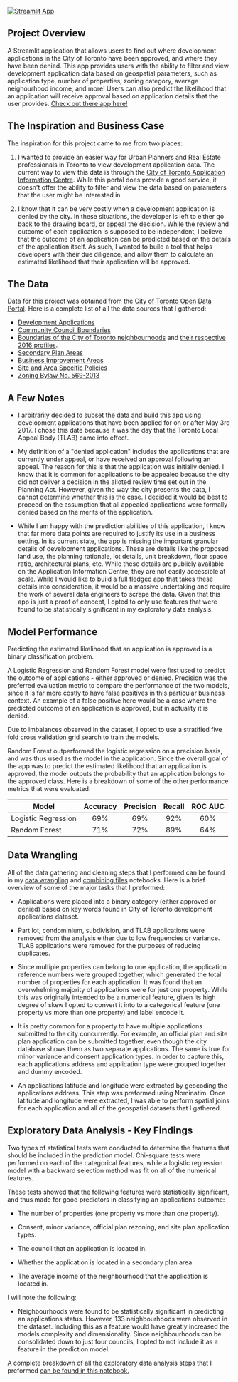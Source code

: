 [![Streamlit App](https://static.streamlit.io/badges/streamlit_badge_black_white.svg)](https://share.streamlit.io/roryajames/torontodevelopmentapplications/main/app.py)
## Project Overview

A Streamlit application that allows users to find out where development applications in the City of Toronto have been approved, and where they have been denied. This app provides users with the ability to filter and view development application data based on geospatial parameters, such as application type, number of properties, zoning category, average neighourhood income, and more! Users can also predict the likelihood that an application will receive approval based on application details that the user provides. [Check out there app here!](https://share.streamlit.io/roryajames/torontodevelopmentapplications/main/app.py) 

## The Inspiration and Business Case

The inspiration for this project came to me from two places:

1) I wanted to provide an easier way for Urban Planners and Real Estate professionals in Toronto to view development application data. The current way to view this data is through the [City of Toronto Application Information Centre](https://www.toronto.ca/city-government/planning-development/application-information-centre/). While this portal does provide a good service, it doesn't offer the ability to filter and view the data based on parameters that the user might be interested in.    
   
2) I know that it can be very costly when a development application is denied by the city. In these situations, the developer is left to either go back to the drawing board, or appeal the decision. While the review and outcome of each application is supposed to be independent, I believe that the outcome of an application can be predicted based on the details of the application itself. As such, I wanted to build a tool that helps developers with their due diligence, and allow them to calculate an estimated likelihood that their application will be approved. 

## The Data

Data for this project was obtained from the [City of Toronto Open Data Portal](https://open.toronto.ca/). Here is a complete list of all the data sources that I gathered:

- [Development Applications](https://open.toronto.ca/dataset/development-applications/)
- [Community Council Boundaries](https://open.toronto.ca/dataset/community-council-boundaries/)
- [Boundaries of the City of Toronto neighbourhoods](https://open.toronto.ca/dataset/neighbourhoods/) and [ their respective 2016 profiles](https://open.toronto.ca/dataset/neighbourhood-profiles/).
- [Secondary Plan Areas](https://open.toronto.ca/dataset/secondary-plans/)
- [Business Improvement Areas](https://open.toronto.ca/dataset/business-improvement-areas/)
- [Site and Area Specific Policies](https://open.toronto.ca/dataset/site-and-area-specific-policies/)
- [Zoning Bylaw No. 569-2013](https://open.toronto.ca/dataset/zoning-by-law/)
  
## A Few Notes

- I arbitrarily decided to subset the data and build this app using development applications that have been applied for on or after May 3rd 2017. I chose this date because it was the day that the Toronto Local Appeal Body (TLAB) came into effect.
  
- My definition of a "denied application" includes the applications that are currently under appeal, or have received an approval following an appeal. The reason for this is that the application was initially denied. I know that it is common for applications to be appealed because the city did not deliver a decision in the alloted review time set out in the Planning Act. However, given the way the city presents the data, I cannot determine whether this is the case. I decided it would be best to proceed on the assumption that all appealed applications were formally denied based on the merits of the application.
  
- While I am happy with the prediction abilities of this application, I know that far more data points are required to justify its use in a business setting. In its current state, the app is missing the important granular details of development applications. These are details like the proposed land use, the planning rationale, lot details, unit breakdown, floor space ratio, architectural plans, etc. While these details are publicly available on the Application Information Centre, they are not easily accessible at scale. While I would like to build a full fledged app that takes these details into consideration, it would be a massive undertaking and require the work of several data engineers to scrape the data. Given that this app is just a proof of concept, I opted to only use features that were found to be statistically significant in my exploratory data analysis. 

## Model Performance

Predicting the estimated likelihood that an application is approved is a binary classification problem.

A Logistic Regression and Random Forest model were first used to predict the outcome of applications - either approved or denied. Precision was the preferred evaluation metric to compare the performance of the two models, since it is far more costly to have false positives in this particular business context. An example of a false positive here would be a case where the predicted outcome of an application is approved, but in actuality it is denied.

Due to imbalances observed in the dataset, I opted to use a stratified five fold cross validation grid search to train the models. 

Random Forest outperformed the logistic regression on a precision basis, and was thus used as the model in the application. Since the overall goal of the app was to predict the estimated likelihood that an application is approved, the model outputs the probability that an application belongs to the approved class. Here is a breakdown of some of the other performance metrics that were evaluated:

| Model                 | Accuracy       | Precision   | Recall    | ROC AUC |
| -------------         |:-------------: | :-----:     | :-----:   | :-----: |
| Logistic Regression   | 69%            |  69%        | 92%       | 60%     |
| Random Forest         | 71%            |  72%        | 89%       | 64%     |

## Data Wrangling

All of the data gathering and cleaning steps that I performed can be found in my [data wrangling](https://github.com/RoryAJames/TorontoDevelopmentApplications/blob/261d4fe571267feeb986f502c187f40e9700206c/notebooks/Toronto%20Development%20Application%20Data%20Wrangling%20and%20Geocoding.ipynb) and [combining files](https://github.com/RoryAJames/TorontoDevelopmentApplications/blob/be41b89d14d7a2ed3e1ef87ba657288496f3d977/notebooks/Combining%20Files.ipynb) notebooks. Here is a brief overview of some of the major tasks that I preformed:

- Applications were placed into a binary category (either approved or denied) based on key words found in City of Toronto development applications dataset.
  
- Part lot, condominium, subdivision, and TLAB applications were removed from the analysis either due to low frequencies or variance. TLAB applications were removed for the purposes of reducing duplicates.
  
- Since multiple properties can belong to one application, the application reference numbers were grouped together, which generated the total number of properties for each application. It was found that an overwhelming majority of applications were for just one property. While this was originally intended to be a numerical feature, given its high degree of skew I opted to convert it into to a categorical feature (one property vs more than one property) and label encode it.
  
- It is pretty common for a property to have multiple applications submitted to the city concurrently. For example, an official plan and site plan application can be submitted together, even though the city database shows them as two separate applications. The same is true for minor variance and consent application types. In order to capture this, each applications address and application type were grouped together and dummy encoded.
   
- An applications latitude and longitude were extracted by geocoding the applications address. This step was preformed using Nominatim. Once latitude and longitude were extracted, I was able to perform spatial joins for each application and all of the geospatial datasets that I gathered. 
## Exploratory Data Analysis - Key Findings

Two types of statistical tests were conducted to determine the features that should be included in the prediction model. Chi-square tests were performed on each of the categorical features, while a logistic regression model with a backward selection method was fit on all of the numerical features.

These tests showed that the following features were statistically significant, and thus made for good predictors in classifying an applications outcome:

- The number of properties (one property vs more than one property).
  
- Consent, minor variance, official plan rezoning, and site plan application types.
  
- The council that an application is located in.
  
- Whether the application is located in a secondary plan area.
  
- The average income of the neighbourhood that the application is located in.

I will note the following:

- Neighbourhoods were found to be statistically significant in predicting an applications status. However, 133 neighbourhoods were observed in the dataset. Including this as a feature would have greatly increased the models complexity and dimensionality. Since neighbourhoods can be consolidated down to just four councils, I opted to not include it as a feature in the prediction model.

A complete breakdown of all the exploratory data analysis steps that I preformed [can be found in this notebook.](https://github.com/RoryAJames/TorontoDevelopmentApplications/blob/d5d1c4b41cf2224821769db4d845d8a6623e616b/notebooks/Exploratory%20Data%20Analysis.ipynb)
